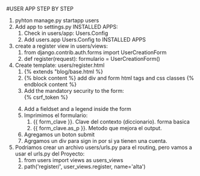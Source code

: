 #USER APP STEP BY STEP
1. pyhton manage.py startapp users
2. Add app to settings.py INSTALLED APPS:
   1. Check in users/app: Users.Config
   2. Add users.app Users.Config to INSTALLED APPS
3. create a register view in users/views:
   1. from django.contrib.auth.forms import UserCreationForm
   2. def register(request):
         formulario = UserCreationForm() <!--instancia de la clase-->
4. Create template: users/register.html
   1. {% extends "blog/base.html %}
   2. {% block content %} add div and form html tags and css classes {% endblock content %}
   3. Add the mandatory security to the form: <form>{% csrf_token %}
   4. Add a fieldset and a legend inside the form
   5. Imprimimos el formulario:
      1. {{ form_clave }}. Clave del contexto (diccionario). forma basica
      2. {{ form_clave.as_p }}. Metodo que mejora el output.
   6. Agregamos un boton submit</form>
   7. Agrgamos un div para sign in por si ya tienen una cuenta.
5. Podriamos crear un archivo users/urls.py para el routing, pero vamos a usar el urls.py del Proyecto:
   1. from users import views as users_views
   2. path('register/', user_views.register, name='alta')



